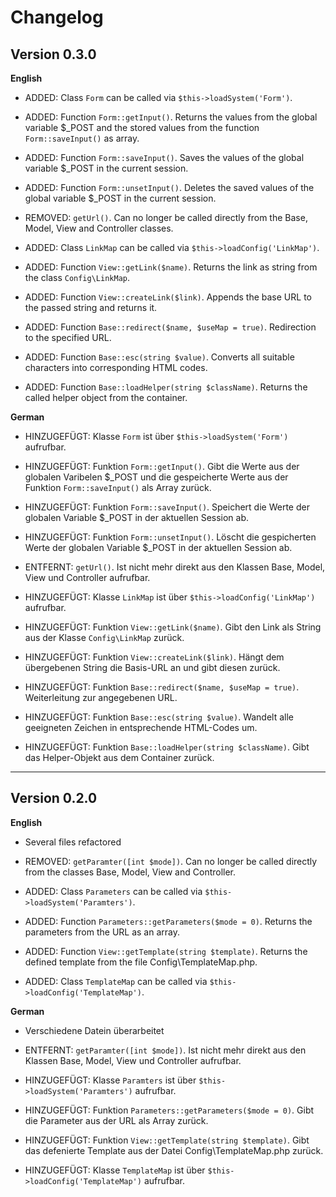 # Changelog

## Version 0.3.0

**English**

- ADDED: Class `Form` can be called via `$this->loadSystem('Form')`.

- ADDED: Function `Form::getInput()`. Returns the values from the global variable \$\_POST and the stored values from the function `Form::saveInput()` as array.

- ADDED: Function `Form::saveInput()`. Saves the values of the global variable \$\_POST in the current session.

- ADDED: Function `Form::unsetInput()`. Deletes the saved values of the global variable \$\_POST in the current session.

- REMOVED: `getUrl()`. Can no longer be called directly from the Base, Model, View and Controller classes.

- ADDED: Class `LinkMap` can be called via `$this->loadConfig('LinkMap')`.

- ADDED: Function `View::getLink($name)`. Returns the link as string from the class `Config\LinkMap`.

- ADDED: Function `View::createLink($link)`. Appends the base URL to the passed string and returns it.

- ADDED: Function `Base::redirect($name, $useMap = true)`. Redirection to the specified URL.

- ADDED: Function `Base::esc(string $value)`. Converts all suitable characters into corresponding HTML codes.

- ADDED: Function `Base::loadHelper(string $className)`. Returns the called helper object from the container.

**German**

- HINZUGEFÜGT: Klasse `Form` ist über `$this->loadSystem('Form')` aufrufbar.

- HINZUGEFÜGT: Funktion `Form::getInput()`. Gibt die Werte aus der globalen Varibelen \$\_POST und die gespeicherte Werte aus der Funktion `Form::saveInput()` als Array zurück.

- HINZUGEFÜGT: Funktion `Form::saveInput()`. Speichert die Werte der globalen Variable \$\_POST in der aktuellen Session ab.

- HINZUGEFÜGT: Funktion `Form::unsetInput()`. Löscht die gespicherten Werte der globalen Variable \$\_POST in der aktuellen Session ab.

- ENTFERNT: `getUrl()`. Ist nicht mehr direkt aus den Klassen Base, Model, View und Controller aufrufbar.

- HINZUGEFÜGT: Klasse `LinkMap` ist über `$this->loadConfig('LinkMap')` aufrufbar.

- HINZUGEFÜGT: Funktion `View::getLink($name)`. Gibt den Link als String aus der Klasse `Config\LinkMap` zurück.

- HINZUGEFÜGT: Funktion `View::createLink($link)`. Hängt dem übergebenen String die Basis-URL an und gibt diesen zurück.

- HINZUGEFÜGT: Funktion `Base::redirect($name, $useMap = true)`. Weiterleitung zur angegebenen URL.

- HINZUGEFÜGT: Funktion `Base::esc(string $value)`. Wandelt alle geeigneten Zeichen in entsprechende HTML-Codes um.

- HINZUGEFÜGT: Funktion `Base::loadHelper(string $className)`. Gibt das Helper-Objekt aus dem Container zurück.

---

## Version 0.2.0

**English**

- Several files refactored

- REMOVED: `getParamter([int $mode])`. Can no longer be called directly from the classes Base, Model, View and Controller.

- ADDED: Class `Parameters` can be called via `$this->loadSystem('Paramters')`.

- ADDED: Function `Parameters::getParameters($mode = 0)`. Returns the parameters from the URL as an array.

- ADDED: Function `View::getTemplate(string $template)`. Returns the defined template from the file Config\TemplateMap.php.

- ADDED: Class `TemplateMap` can be called via `$this->loadConfig('TemplateMap')`.

**German**

- Verschiedene Datein überarbeitet

- ENTFERNT: `getParamter([int $mode])`. Ist nicht mehr direkt aus den Klassen Base, Model, View und Controller aufrufbar.

- HINZUGEFÜGT: Klasse `Paramters` ist über `$this->loadSystem('Paramters')` aufrufbar.

- HINZUGEFÜGT: Funktion `Parameters::getParameters($mode = 0)`. Gibt die Parameter aus der URL als Array zurück.

- HINZUGEFÜGT: Funktion `View::getTemplate(string $template)`. Gibt das defenierte Template aus der Datei Config\TemplateMap.php zurück.

- HINZUGEFÜGT: Klasse `TemplateMap` ist über `$this->loadConfig('TemplateMap')` aufrufbar.
